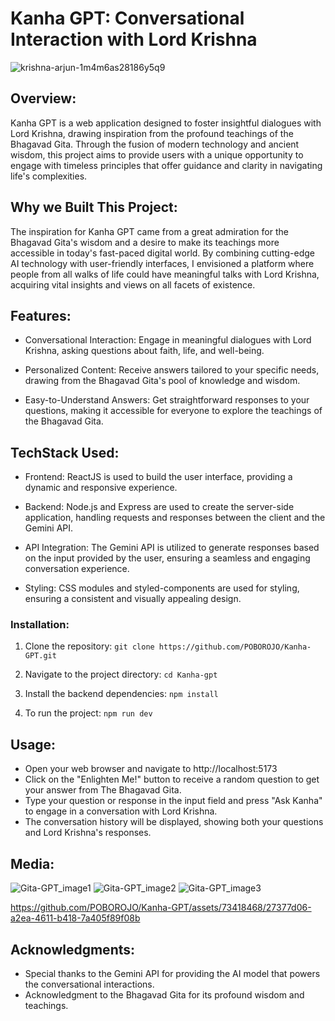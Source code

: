 # Kanha GPT: Conversational Interaction with Lord Krishna

![krishna-arjun-1m4m6as28186y5q9](https://github.com/POBOROJO/GITA-GPT/assets/94280580/b3b167ad-1149-442c-b817-c40652cdf0c3)

## Overview:
Kanha GPT is a web application designed to foster insightful dialogues with Lord Krishna, drawing inspiration from the profound teachings of the Bhagavad Gita. Through the fusion of modern technology and ancient wisdom, this project aims to provide users with a unique opportunity to engage with timeless principles that offer guidance and clarity in navigating life's complexities.

## Why we Built This Project:
The inspiration for Kanha GPT came from a great admiration for the Bhagavad Gita's wisdom and a desire to make its teachings more accessible in today's fast-paced digital world. By combining cutting-edge AI technology with user-friendly interfaces, I envisioned a platform where people from all walks of life could have meaningful talks with Lord Krishna, acquiring vital insights and views on all facets of existence.

## Features:
- Conversational Interaction: Engage in meaningful dialogues with Lord Krishna, asking questions about faith, life, and well-being.

- Personalized Content: Receive answers tailored to your specific needs, drawing from the Bhagavad Gita's pool of knowledge and wisdom.

- Easy-to-Understand Answers: Get straightforward responses to your questions, making it accessible for everyone to explore the teachings  of the Bhagavad Gita.

## TechStack Used:
- Frontend: ReactJS is used to build the user interface, providing a dynamic and responsive experience.

- Backend: Node.js and Express are used to create the server-side application, handling requests and responses between the client and the  Gemini API.

- API Integration: The Gemini API is utilized to generate responses based on the input provided by the user, ensuring a seamless and engaging conversation experience.

- Styling: CSS modules and styled-components are used for styling, ensuring a consistent and visually appealing design.

### Installation:
1. Clone the repository: `git clone https://github.com/POBOROJO/Kanha-GPT.git`

2. Navigate to the project directory: `cd Kanha-gpt`

3. Install the backend dependencies: `npm install`

4. To run the project: `npm run dev`

## Usage:
- Open your web browser and navigate to http://localhost:5173
- Click on the "Enlighten Me!" button to receive a random question to get your answer from The Bhagavad Gita.
- Type your question or response in the input field and press "Ask Kanha" to engage in a conversation with Lord Krishna.
- The conversation history will be displayed, showing both your questions and Lord Krishna's responses.

## Media:
![Gita-GPT_image1](https://github.com/POBOROJO/GITA-GPT/assets/73418468/dea608bb-6e33-4840-9b3d-73db9fda12c0)
![Gita-GPT_image2](https://github.com/POBOROJO/GITA-GPT/assets/73418468/46bea3ea-5035-42bd-87aa-59d5c82f0858)
![Gita-GPT_image3](https://github.com/POBOROJO/GITA-GPT/assets/73418468/7a004127-39d5-472d-8ad9-52e1e4b8fa20)

https://github.com/POBOROJO/Kanha-GPT/assets/73418468/27377d06-a2ea-4611-b418-7a405f89f08b

## Acknowledgments:
- Special thanks to the Gemini API for providing the AI model that powers the conversational interactions.
- Acknowledgment to the Bhagavad Gita for its profound wisdom and teachings.
